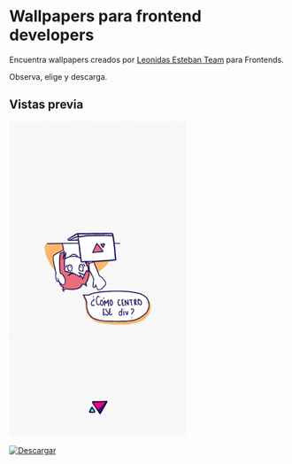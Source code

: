 # Wallpapers para frontend developers

Encuentra wallpapers creados por [Leonidas Esteban Team](https://leonidasesteban.com) para Frontends.

Observa, elige y descarga. 

## Vistas previa

<img width="320px" src="https://github.com/no-te-rindas/wallpapers/blob/main/spoilers-del-desarrollo.png" />




[![Descargar](https://whatsdog-whatsapp.com/wp-content/uploads/2018/10/descargar-button-300x105.png)](https://raw.githubusercontent.com/no-te-rindas/wallpapers/main/spoilers-del-desarrollo.png)


